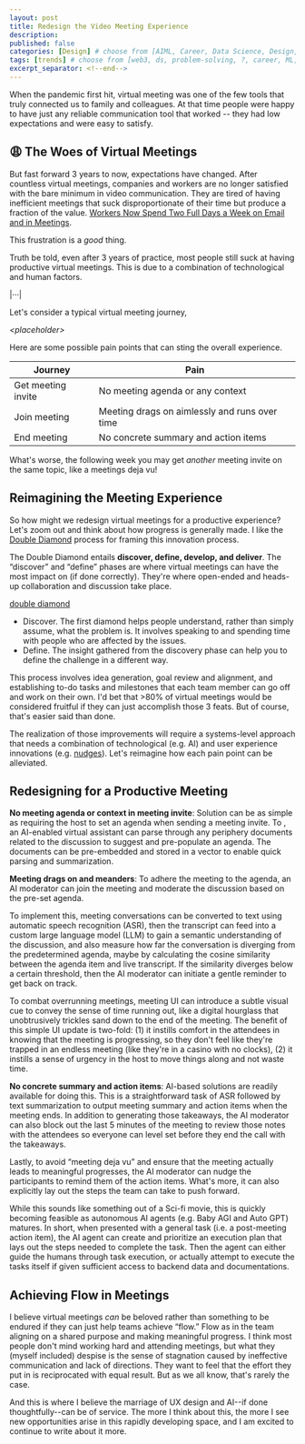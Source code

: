 ```yaml
---
layout: post
title: Redesign the Video Meeting Experience
description: 
published: false
categories: [Design] # choose from [AIML, Career, Data Science, Design, Diagrams, Guides, Product, Research, Web3]
tags: [trends] # choose from [web3, ds, problem-solving, ?, career, ML, data science, thoughts, trends, products, Misc]
excerpt_separator: <!--end-->
---
```


When the pandemic first hit, virtual meeting was one of the few tools that truly connected us to family and colleagues. At that time people were happy to have just any reliable communication tool that worked -- they had low expectations and were easy to satisfy. <!--end-->

## 😩 The Woes of Virtual Meetings

But fast forward 3 years to now, expectations have changed. After countless virtual meetings, companies and workers are no longer satisfied with the bare minimum in video communication. They are tired of having inefficient meetings that suck disproportionate of their time but produce a fraction of the value. [Workers Now Spend Two Full Days a Week on Email and in Meetings](https://www.wsj.com/articles/workers-say-its-harder-to-get-things-done-now-heres-why-2a5f1389).

This frustration is a _good_ thing. 

Truth be told, even after 3 years of practice, most people still suck at having productive virtual meetings. This is due to a combination of technological and human factors. 

|···|

Let's consider a typical virtual meeting journey,

_\<placeholder\>_

Here are some possible pain points that can sting the overall experience.

| Journey | Pain |
|--|--|
| Get meeting invite | No meeting agenda or any context |
| Join meeting | Meeting drags on aimlessly and runs over time|
| End meeting | No concrete summary and action items |

What's worse, the following week you may get _another_ meeting invite on the same topic, like a meetings deja vu! 

## Reimagining the Meeting Experience 

So how might we redesign virtual meetings for a productive experience? Let's zoom out and think about how progress is generally made. I like the [Double Diamond]() process for framing this innovation process. 

The Double Diamond entails __discover, define, develop, and deliver__. The “discover” and “define” phases are where virtual meetings can have the most impact on (if done correctly). They're where open-ended and heads-up collaboration and discussion take place. 

[double diamond]()

* Discover. The first diamond helps people understand, rather than simply assume, what the problem is. It involves speaking to and spending time with people who are affected by the issues.
* Define. The insight gathered from the discovery phase can help you to define the challenge in a different way.

This process involves idea generation, goal review and alignment, and establishing to-do tasks and milestones that each team member can go off and work on their own. I'd bet that >80% of virtual meetings would be considered fruitful if they can just accomplish those 3 feats. But of course, that's easier said than done. 

The realization of those improvements will require a systems-level approach that needs a combination of technological (e.g. AI) and user experience innovations (e.g. [nudges](https://en.wikipedia.org/wiki/Nudge_theory)). Let's reimagine how each pain point can be alleviated. 

## Redesigning for a Productive Meeting

__No meeting agenda or context in meeting invite__: Solution can be as simple as requiring the host to set an agenda when sending a meeting invite. To , an AI-enabled virtual assistant can parse through any periphery documents related to the discussion to suggest and pre-populate an agenda. The documents can be pre-embedded and stored in a vector to enable quick parsing and summarization. 

__Meeting drags on and meanders__: To adhere the meeting to the agenda, an AI moderator can join the meeting and moderate the discussion based on the pre-set agenda. 

To implement this, meeting conversations can be converted to text using automatic speech recognition (ASR), then the transcript can feed into a custom large language model (LLM) to gain a semantic understanding of the discussion, and also measure how far the conversation is diverging from the predetermined agenda, maybe by calculating the cosine similarity between the agenda item and live transcript. If the similarity diverges below a certain threshold, then the AI moderator can initiate a gentle reminder to get back on track. 

To combat overrunning meetings, meeting UI can introduce a subtle visual cue to convey the sense of time running out, like a digital hourglass that unobtrusively trickles sand down to the end of the meeting. The benefit of this simple UI update is two-fold: (1) it instills comfort in the attendees in knowing that the meeting is progressing, so they don't feel like they're trapped in an endless meeting (like they're in a casino with no clocks), (2) it instills a sense of urgency in the host to move things along and not waste time. 

__No concrete summary and action items__: AI-based solutions are readily available for doing this. This is a straightforward task of ASR followed by text summarization to output meeting summary and action items when the meeting ends. In addition to generating those takeaways, the AI moderator can also block out the last 5 minutes of the meeting to review those notes with the attendees so everyone can level set before they end the call with the takeaways. 

Lastly, to avoid “meeting deja vu” and ensure that the meeting actually leads to meaningful progresses, the AI moderator can nudge the participants to remind them of the action items. What's more, it can also explicitly lay out the steps the team can take to push forward. 

While this sounds like something out of a Sci-fi movie, this is quickly becoming feasible as autonomous AI agents (e.g. Baby AGI and Auto GPT) matures. In short, when presented with a general task (i.e. a post-meeting action item), the AI agent can create and prioritize an execution plan that lays out the steps needed to complete the task. Then the agent can either guide the humans through task execution, or actually attempt to execute the tasks itself if given sufficient access to backend data and documentations. 

## Achieving Flow in Meetings

I believe virtual meetings _can_ be beloved rather than something to be endured if they can just help teams achieve “flow.” Flow as in the team aligning on a shared purpose and making meaningful progress. I think most people don't mind working hard and attending meetings, but what they (myself included) despise is the sense of stagnation caused by ineffective communication and lack of directions. They want to feel that the effort they put in is reciprocated with equal result. But as we all know, that's rarely the case.

And this is where I believe the marriage of UX design and AI--if done thoughtfully--can be of service. The more I think about this, the more I see new opportunities arise in this rapidly developing space, and I am excited to continue to write about it more. 
